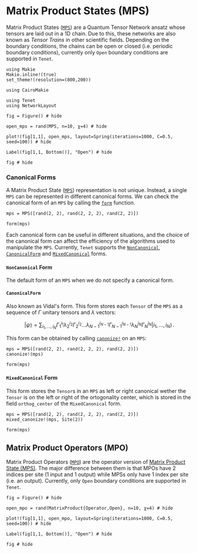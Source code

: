 # Matrix Product States (MPS)

Matrix Product States ([`MPS`](@ref)) are a Quantum Tensor Network ansatz whose tensors are laid out in a 1D chain.
Due to this, these networks are also known as _Tensor Trains_ in other scientific fields.
Depending on the boundary conditions, the chains can be open or closed (i.e. periodic boundary conditions), currently
only `Open` boundary conditions are supported in `Tenet`.

```@setup viz
using Makie
Makie.inline!(true)
set_theme!(resolution=(800,200))

using CairoMakie

using Tenet
using NetworkLayout
```

```@example viz
fig = Figure() # hide

open_mps = rand(MPS, n=10, χ=4) # hide

plot!(fig[1,1], open_mps, layout=Spring(iterations=1000, C=0.5, seed=100)) # hide

Label(fig[1,1, Bottom()], "Open") # hide

fig # hide
```

### Canonical Forms

A Matrix Product State ([`MPS`](@ref)) representation is not unique. Instead, a single `MPS` can be represented in different canonical forms. We can check the canonical form of an `MPS` by calling the [`form`](@ref) function.

```@example
mps = MPS([rand(2, 2), rand(2, 2, 2), rand(2, 2)])

form(mps)
```

Each canonical form can be useful in different situations, and the choice of the canonical form can affect the efficiency of the algorithms used to manipulate the `MPS`. Currently, `Tenet` supports the [`NonCanonical`](@ref), [`CanonicalForm`](@ref) and [`MixedCanonical`](@ref) forms.

#### `NonCanonical` Form
The default form of an `MPS` when we do not specify a canonical form.

#### `CanonicalForm`
Also known as Vidal's form. This form stores each `Tensor` of the `MPS` as a sequence of $\Gamma$ unitary tensors and $\lambda$ vectors:

```math
| \psi \rangle = \sum_{i_1, \dots, i_N} \Gamma_1^{i_1} \lambda_2^{i_2} \Gamma_2^{i_2} \dots \lambda_{N-1}^{i_{N-1}} \Gamma_{N-1}^{i_{N-1}} \lambda_N^{i_N} \Gamma_N^{i_N} | i_1, \dots, i_N \rangle \, .
```
This form can be obtained by calling [`canonize!`](@ref) on an `MPS`:

```@example
mps = MPS([rand(2, 2), rand(2, 2, 2), rand(2, 2)])
canonize!(mps)

form(mps)
```

#### `MixedCanonical` Form
This form stores the `Tensor`s in an `MPS` as left or right canonical wether the `Tensor` is on the left or right of the ortogonality center, which is stored in the field `orthog_center` of the `MixedCanonical` form.

```@example
mps = MPS([rand(2, 2), rand(2, 2, 2), rand(2, 2)])
mixed_canonize!(mps, Site(2))

form(mps)
```

## Matrix Product Operators (MPO)

Matrix Product Operators ([`MPO`](@ref)) are the operator version of [Matrix Product State (MPS)](#matrix-product-states-mps).
The major difference between them is that MPOs have 2 indices per site (1 input and 1 output) while MPSs only have 1 index per site (i.e. an output). Currently, only `Open` boundary conditions are supported in `Tenet`.

```@example viz
fig = Figure() # hide

open_mpo = rand(MatrixProduct{Operator,Open}, n=10, χ=4) # hide

plot!(fig[1,1], open_mpo, layout=Spring(iterations=1000, C=0.5, seed=100)) # hide

Label(fig[1,1, Bottom()], "Open") # hide

fig # hide
```
